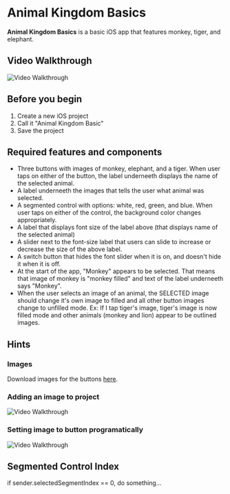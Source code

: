 # Animal Kingdom Basics

**Animal Kingdom Basics** is a basic iOS app that features monkey, tiger, and elephant.

## Video Walkthrough

<img src='http://i.imgur.com/VxnikP1.gif' title='Video Walkthrough' width='' alt='Video Walkthrough' />

## Before you begin

1. Create a new iOS project
2. Call it "Animal Kingdom Basic"
3. Save the project

## Required features and components
* Three buttons with images of monkey, elephant, and a tiger. When user taps on either of the button, the label underneeth displays the name of the selected animal.
* A label underneeth the images that tells the user what animal was selected.
* A segmented control with options: white, red, green, and blue. When user taps on either of the control, the background color changes appropriately.
* A label that displays font size of the label above (that displays name of the selected animal)
* A slider next to the font-size label that users can slide to increase or decrease the size of the above label.
* A switch button that hides the font slider when it is on, and doesn't hide it when it is off.
* At the start of the app, "Monkey" appears to be selected. That means that image of monkey is "monkey filled" and text of the label underneeth says "Monkey".
* When the user selects an image of an animal, the SELECTED image should change it's own image to filled and all other button images change to unfilled mode. Ex: If I tap tiger's image, tiger's image is now filled mode and other animals (monkey and lion) appear to be outlined images.

## Hints

### Images
Download images for the buttons [here](https://github.com/alimir1/animal-kingdom-basic/tree/master/Animal%20Images).

### Adding an image to project
<img src='http://i.imgur.com/I3oagrc.gif' title='Video Walkthrough' width='' alt='Video Walkthrough' />

### Setting image to button programatically
<img src='http://i.imgur.com/NkWHpFi.gif' title='Video Walkthrough' width='' alt='Video Walkthrough' />

## Segmented Control Index
if sender.selectedSegmentIndex == 0, do something...
